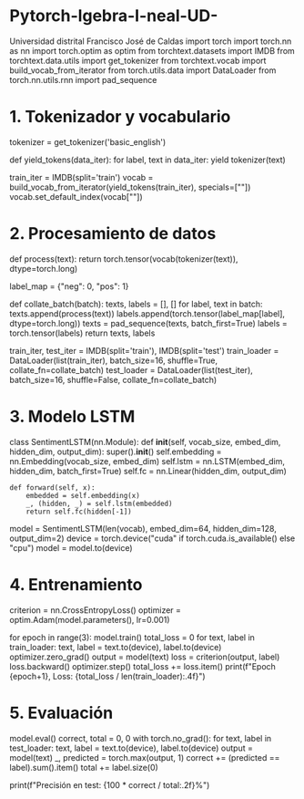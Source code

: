 # Pytorch-lgebra-l-neal-UD-
Universidad distrital Francisco José de Caldas 
import torch
import torch.nn as nn
import torch.optim as optim
from torchtext.datasets import IMDB
from torchtext.data.utils import get_tokenizer
from torchtext.vocab import build_vocab_from_iterator
from torch.utils.data import DataLoader
from torch.nn.utils.rnn import pad_sequence

# 1. Tokenizador y vocabulario
tokenizer = get_tokenizer('basic_english')

def yield_tokens(data_iter):
    for label, text in data_iter:
        yield tokenizer(text)

train_iter = IMDB(split='train')
vocab = build_vocab_from_iterator(yield_tokens(train_iter), specials=["<unk>"])
vocab.set_default_index(vocab["<unk>"])

# 2. Procesamiento de datos
def process(text):
    return torch.tensor(vocab(tokenizer(text)), dtype=torch.long)

label_map = {"neg": 0, "pos": 1}

def collate_batch(batch):
    texts, labels = [], []
    for label, text in batch:
        texts.append(process(text))
        labels.append(torch.tensor(label_map[label], dtype=torch.long))
    texts = pad_sequence(texts, batch_first=True)
    labels = torch.tensor(labels)
    return texts, labels

train_iter, test_iter = IMDB(split='train'), IMDB(split='test')
train_loader = DataLoader(list(train_iter), batch_size=16, shuffle=True, collate_fn=collate_batch)
test_loader = DataLoader(list(test_iter), batch_size=16, shuffle=False, collate_fn=collate_batch)

# 3. Modelo LSTM
class SentimentLSTM(nn.Module):
    def __init__(self, vocab_size, embed_dim, hidden_dim, output_dim):
        super().__init__()
        self.embedding = nn.Embedding(vocab_size, embed_dim)
        self.lstm = nn.LSTM(embed_dim, hidden_dim, batch_first=True)
        self.fc = nn.Linear(hidden_dim, output_dim)

    def forward(self, x):
        embedded = self.embedding(x)
        _, (hidden, _) = self.lstm(embedded)
        return self.fc(hidden[-1])

model = SentimentLSTM(len(vocab), embed_dim=64, hidden_dim=128, output_dim=2)
device = torch.device("cuda" if torch.cuda.is_available() else "cpu")
model = model.to(device)

# 4. Entrenamiento
criterion = nn.CrossEntropyLoss()
optimizer = optim.Adam(model.parameters(), lr=0.001)

for epoch in range(3):
    model.train()
    total_loss = 0
    for text, label in train_loader:
        text, label = text.to(device), label.to(device)
        optimizer.zero_grad()
        output = model(text)
        loss = criterion(output, label)
        loss.backward()
        optimizer.step()
        total_loss += loss.item()
    print(f"Epoch {epoch+1}, Loss: {total_loss / len(train_loader):.4f}")

# 5. Evaluación
model.eval()
correct, total = 0, 0
with torch.no_grad():
    for text, label in test_loader:
        text, label = text.to(device), label.to(device)
        output = model(text)
        _, predicted = torch.max(output, 1)
        correct += (predicted == label).sum().item()
        total += label.size(0)

print(f"Precisión en test: {100 * correct / total:.2f}%")
